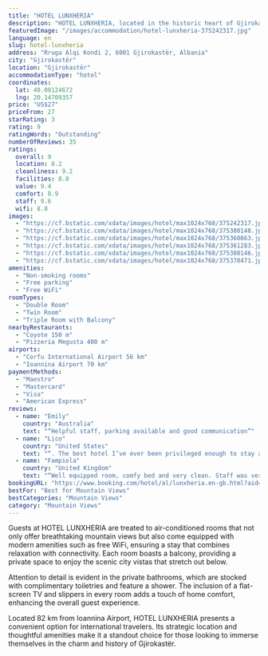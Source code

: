 ```yaml
---
title: "HOTEL LUNXHERIA"
description: "HOTEL LUNXHERIA, located in the historic heart of Gjirokastër, stands out as a prime choice for travelers seeking both comfort and convenience."
featuredImage: "/images/accommodation/hotel-lunxheria-375242317.jpg"
language: en
slug: hotel-lunxheria
address: "Rruga Alqi Kondi 2, 6001 Gjirokastër, Albania"
city: "Gjirokastër"
location: "Gjirokastër"
accommodationType: "hotel"
coordinates:
  lat: 40.08124672
  lng: 20.14709357
price: "US$27"
priceFrom: 27
starRating: 3
rating: 9
ratingWords: "Outstanding"
numberOfReviews: 35
ratings:
  overall: 9
  location: 8.2
  cleanliness: 9.2
  facilities: 8.8
  value: 9.4
  comfort: 8.9
  staff: 9.6
  wifi: 8.8
images:
  - "https://cf.bstatic.com/xdata/images/hotel/max1024x768/375242317.jpg?k=7d87b879f53fd9e143b5f7d89888ff6f5eefcd829986b355f0d878ce5ebbb349&o=&hp=1"
  - "https://cf.bstatic.com/xdata/images/hotel/max1024x768/375380148.jpg?k=c466ab5dc8bf5b77cc3becb82542bfc4e906f37cc7b2153580d19ad4fbb13d0d&o=&hp=1"
  - "https://cf.bstatic.com/xdata/images/hotel/max1024x768/375360863.jpg?k=fd36892871c3aea9d4ac5b77e059d35a3cc25d08ebdeafcad1e3819a635fab0b&o=&hp=1"
  - "https://cf.bstatic.com/xdata/images/hotel/max1024x768/375361283.jpg?k=64f1a41fedb56ae7e3beb6998b71abf115079d55d00ee8353db853fa9bf97a0f&o=&hp=1"
  - "https://cf.bstatic.com/xdata/images/hotel/max1024x768/375380146.jpg?k=0a65ff1ccc6ab0b4c981ae1f5337c68434923187d76ef02e92195d0f1a7ad698&o=&hp=1"
  - "https://cf.bstatic.com/xdata/images/hotel/max1024x768/375378471.jpg?k=aee9de7a5770c38796f21463b5078867d594c066cd8f0b86971f042d0ce6d70d&o=&hp=1"
amenities:
  - "Non-smoking rooms"
  - "Free parking"
  - "Free WiFi"
roomTypes:
  - "Double Room"
  - "Twin Room"
  - "Triple Room with Balcony"
nearbyRestaurants:
  - "Coyote 150 m"
  - "Pizzeria Megusta 400 m"
airports:
  - "Corfu International Airport 56 km"
  - "Ioannina Airport 70 km"
paymentMethods:
  - "Maestro"
  - "Mastercard"
  - "Visa"
  - "American Express"
reviews:
  - name: "Emily"
    country: "Australia"
    text: "“Helpful staff, parking available and good communication”"
  - name: "Lico"
    country: "United States"
    text: "“. The best hotel I’ve ever been privileged enough to stay at. Gorgeous building, and it only gets more breathtaking when you walk in. High quality rooms, and high quality service. The room was wonderful ,and clean. I strongly, suggest this...”"
  - name: "Fampiola"
    country: "United Kingdom"
    text: "“Well equipped room, comfy bed and very clean. Staff was very friendly and helpful throughout the stay. Ample parking space at the property.”"
bookingURL: "https://www.booking.com/hotel/al/lunxheria.en-gb.html?aid=8035640"
bestFor: "Best for Mountain Views"
bestCategories: "Mountain Views"
category: "Mountain Views"
---
```


Guests at HOTEL LUNXHERIA are treated to air-conditioned rooms that not only offer breathtaking mountain views but also come equipped with modern amenities such as free WiFi, ensuring a stay that combines relaxation with connectivity. Each room boasts a balcony, providing a private space to enjoy the scenic city vistas that stretch out below.

Attention to detail is evident in the private bathrooms, which are stocked with complimentary toiletries and feature a shower. The inclusion of a flat-screen TV and slippers in every room adds a touch of home comfort, enhancing the overall guest experience.

Located 82 km from Ioannina Airport, HOTEL LUNXHERIA presents a convenient option for international travelers. Its strategic location and thoughtful amenities make it a standout choice for those looking to immerse themselves in the charm and history of Gjirokastër.